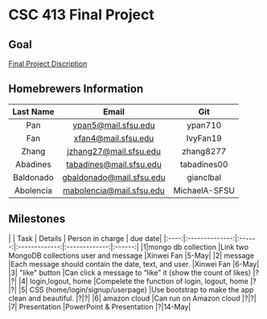 # CSC 413 Final Project

## Goal
[Final Project Discription](https://docs.google.com/document/d/1U7yFtUjv3_VToLE0FyFU5Q9GzQcuMB719OZLyS_EPeI/edit)

## Homebrewers Information

|   Last Name   | Email  |     Git       |
|:-------------:|:-------------:|:------:|
| Pan       | ypan5@mail.sfsu.edu     | ypan710
| Fan       | xfan4@mail.sfsu.edu     | IvyFan19
| Zhang     | jzhang27@mail.sfsu.edu  |zhang8277
| Abadines  |	tabadines@mail.sfsu.edu	  |tabadines00
| Baldonado |	gbaldonado@mail.sfsu.edu |	gianclbal
| Abolencia |	mabolencia@mail.sfsu.edu |	MichaelA-SFSU



## Milestones
|     |	   Task       |	       Details              | Person in charge | due date|
|:----:|:--------------:|:------:|:-------------:|:-------------:|:------:|
|1|mongo db collection					|Link two MongoDB collections user and message              |Xinwei Fan |5-May|
|2|	message								|Each message should contain the date, text, and user.      |Xinwei Fan |6-May|
|3|	"like" button							|Can click a message to “like” it (show the count of likes) |?|?|
|4|	login,logout, home					|Compelete the function of login, logout, home              |?|?|
|5|	CSS (home/login/signup/userpage) |Use bootstrap to make the app clean and beautiful.         |?|?|
|6|	amazon cloud							|Can run on Amazon cloud                                    |?|?|
|7|	Presentation							|PowerPoint & Presentation                                  |?|14-May|
